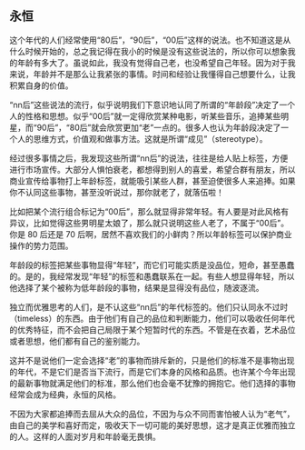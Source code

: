 <div class="inner">
<h2>永恒</h2>
<p>这个年代的人们经常使用“80后”，“90后”，“00后”这样的说法。也不知道这是从什么时候开始的，总之我记得在我小的时候是没有这些说法的，所以你可以想象我的年龄有多大了。虽说如此，我没有觉得自己老，也没希望自己年轻。因为对于我来说，年龄并不是那么让我紧张的事情。时间和经验让我懂得自己想要什么，让我积累自身的价值。</p>
<p>“nn后”这些说法的流行，似乎说明我们下意识地认同了所谓的“年龄段”决定了一个人的性格和思想。似乎“00后”就一定得欣赏某种电影，听某些音乐，追捧某些明星，而“90后”，“80后”就会欣赏更加“老”一点的。很多人也认为年龄段决定了一个人的思维方式，价值观和做事方法。这就是所谓“成见”（stereotype）。</p>
<p>经过很多事情之后，我发现这些所谓“nn后”的说法，往往是给人贴上标签，方便进行市场宣传。大部分人惧怕衰老，都想得到别人的喜爱，希望合群有朋友，所以商业宣传给事物打上年龄标签，就能吸引某些人群，甚至迫使很多人来追捧。如果你不认同这些事物，甚至没听说过，那你就老了，就落伍啦！</p>
<p>比如把某个流行组合标记为“00后”，那么就显得非常年轻。有人要是对此风格有异议，比如觉得这些男明星太娘了，那么就只说明这些人老了，不属于“00后”。你是 80 后还是 70 后啊，居然不喜欢我们的小鲜肉？所以年龄标签可以保护商业操作的势力范围。</p>
<p>年龄段的标签把某些事物显得“年轻”，而它们可能实质是没品位，短命，甚至愚蠢的。是的，我经常发现“年轻”的标签和愚蠢联系在一起。有些人想显得年轻，所以他选择了某个被称为低年龄段的事物，结果是显得没有品位，随波逐流。</p>
<p>独立而优雅思考的人们，是不认这些“nn后”的年代标签的。他们只认同永不过时（timeless）的东西。由于他们有自己的品位和判断能力，他们可以吸收任何年代的优秀特征，而不会把自己局限于某个短暂时代的东西。不管是在衣着，艺术品位或者思想，他们都有自己的鉴别能力。</p>
<p>这并不是说他们一定会选择“老”的事物而排斥新的，只是他们的标准不是事物出现的年代，不是它们是否当下流行，而是它们本身的风格和品质。也许某个今年出现的最新事物就满足他们的标准，那么他们也会毫不犹豫的拥抱它。他们选择的事物经常会成为经典，永恒的风格。</p>
<p>不因为大家都追捧而去屈从大众的品位，不因为与众不同而害怕被人认为“老气”，由自己的美学和喜好而定，吸收天下一切可能的美好思想，这才是真正优雅而独立的人。这样的人面对岁月和年龄毫无畏惧。</p>
</div>
    